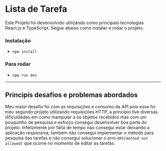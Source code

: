 # Lista de Tarefa

Este Projeto foi desenvolvido utilizando como principais tecnologias React.js e TypeScript. Segue abaixo como instalar e rodar o projeto.

### Instalação
- `npm install`

### Para rodar
- `npm run dev`

<hr>

## Principis desafios e problemas abordados

 Meu maior desafio foi com as requisições e consumo da API pois esse foi meu segundo projeto utilizando requisições HTTP, a princípio tive diversas dificuldades em como manipular a os objetos recebidos mas com um pouquinho de pesquisa e esforço consegui desenvolver boa parte do projeto. Infelizmente por falta de tempo não consegui estar deixando a aplicação responsiva, também não consegui implementar o método para pesquisa das tarefas e não consegui solucionar o erro *`405(method not allowed)`* que ocorre no momento de editar as tarefas.
